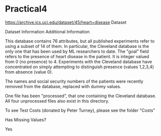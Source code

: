# Practical4
https://archive.ics.uci.edu/dataset/45/heart+disease Dataset

Dataset Information Additional Information

This database contains 76 attributes, but all published experiments refer to using a subset of 14 of them. In particular, the Cleveland database is the only one that has been used by ML researchers to date. The "goal" field refers to the presence of heart disease in the patient. It is integer valued from 0 (no presence) to 4. Experiments with the Cleveland database have concentrated on simply attempting to distinguish presence (values 1,2,3,4) from absence (value 0).

The names and social security numbers of the patients were recently removed from the database, replaced with dummy values.

One file has been "processed", that one containing the Cleveland database. All four unprocessed files also exist in this directory.

To see Test Costs (donated by Peter Turney), please see the folder "Costs"

Has Missing Values?

Yes
